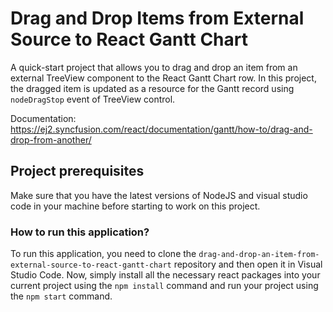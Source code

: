 # Drag and Drop Items from External Source to React Gantt Chart

A quick-start project that allows you to drag and drop an item from an external TreeView component to the React Gantt Chart row. In this project, the dragged item is updated as a resource for the Gantt record using `nodeDragStop` event of TreeView control. 

Documentation: https://ej2.syncfusion.com/react/documentation/gantt/how-to/drag-and-drop-from-another/

## Project prerequisites

Make sure that you have the latest versions of NodeJS and visual studio code in your machine before starting to work on this project.

### How to run this application?

To run this application, you need to clone the `drag-and-drop-an-item-from-external-source-to-react-gantt-chart` repository and then open it in Visual Studio Code. Now, simply install all the necessary react packages into your current project using the `npm install` command and run your project using the `npm start` command.